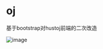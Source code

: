 # oj
基于bootstrap对hustoj前端的二次改造

![image](https://github.com/futurepw/oj/3}R95}3E8RC@9XPL%4GWRDC.png)
